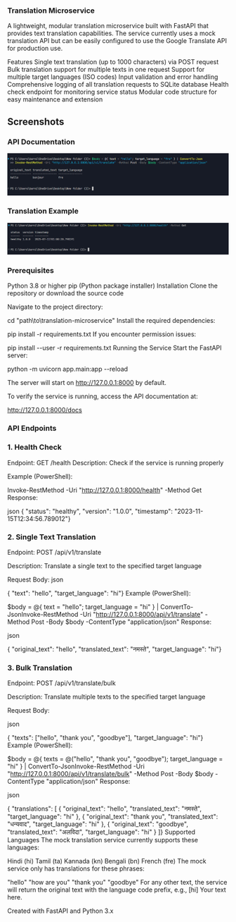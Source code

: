 ### Translation Microservice
A lightweight, modular translation microservice built with FastAPI that provides text translation capabilities. The service currently uses a mock translation API but can be easily configured to use the Google Translate API for production use.

Features
Single text translation (up to 1000 characters) via POST request
Bulk translation support for multiple texts in one request
Support for multiple target languages (ISO codes)
Input validation and error handling
Comprehensive logging of all translation requests to SQLite database
Health check endpoint for monitoring service status
Modular code structure for easy maintenance and extension



## Screenshots

### API Documentation
![API Documentation](app/Screenshot%202025-07-11%20005904.png)

### Translation Example
![Translation Example](app/Screenshot%202025-07-11%20010045.png)


### Prerequisites
Python 3.8 or higher
pip (Python package installer)
Installation
Clone the repository or download the source code

Navigate to the project directory:

cd "path\to\translation-microservice"
Install the required dependencies:


pip install -r requirements.txt
If you encounter permission issues:

pip install --user -r requirements.txt
Running the Service
Start the FastAPI server:

python -m uvicorn app.main:app --reload

The server will start on http://127.0.0.1:8000 by default.

To verify the service is running, access the API documentation at:

http://127.0.0.1:8000/docs


### API Endpoints


### 1. Health Check
Endpoint: GET /health
Description: Check if the service is running properly

Example (PowerShell):

Invoke-RestMethod -Uri "http://127.0.0.1:8000/health" -Method Get
Response:

json
{  "status": "healthy",  "version": "1.0.0",  "timestamp":   "2023-11-15T12:34:56.789012"}


### 2. Single Text Translation
Endpoint: POST /api/v1/translate

Description: Translate a single text to the specified target language

Request Body:
json

{  "text": "hello",  "target_language": "hi"}
Example (PowerShell):

$body = @{ text = "hello"; target_language = "hi" } | ConvertTo-JsonInvoke-RestMethod -Uri "http://127.0.0.1:8000/api/v1/translate" -Method Post -Body $body -ContentType "application/json"
Response:

json

{  "original_text": "hello",  "translated_text": "नमस्ते",  "target_language": "hi"}


### 3. Bulk Translation
Endpoint: POST /api/v1/translate/bulk

Description: Translate multiple texts to the specified target language

Request Body:

json

{  "texts": ["hello", "thank   you", "goodbye"],  "target_language": "hi"}
Example (PowerShell):


$body = @{     texts = @("hello", "thank     you", "goodbye");     target_language = "hi" } | ConvertTo-JsonInvoke-RestMethod -Uri "http://127.0.0.1:8000/api/v1/translate/bulk" -Method Post -Body $body -ContentType "application/json"
Response:

json

{  "translations": [    {      "original_text":       "hello",      "translated_text":       "नमस्ते",      "target_language": "hi"    },    {      "original_text": "thank       you",      "translated_text":       "धन्यवाद",      "target_language": "hi"    },    {      "original_text":       "goodbye",      "translated_text":       "अलविदा",      "target_language": "hi"    }  ]}
Supported Languages
The mock translation service currently supports these languages:

Hindi (hi)
Tamil (ta)
Kannada (kn)
Bengali (bn)
French (fre)
The mock service only has translations for these phrases:

"hello"
"how are you"
"thank you"
"goodbye"
For any other text, the service will return the original text with the language code prefix, e.g., [hi] Your text here.


Created with FastAPI and Python 3.x
